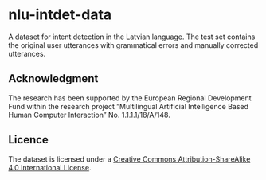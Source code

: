 # nlu-intdet-data
A dataset for intent detection in the Latvian language. The test set contains the original user utterances with grammatical errors and manually corrected utterances.

## Acknowledgment
The research has been supported by the European Regional Development Fund within the research project ”Multilingual Artificial Intelligence Based Human Computer Interaction” No. 1.1.1.1/18/A/148.

## Licence
The dataset is licensed under a [Creative Commons Attribution-ShareAlike 4.0 International License](https://creativecommons.org/licenses/by-sa/4.0/).
